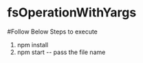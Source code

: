# fsOperationWithYargs

#Follow Below Steps to execute
1. npm install
2. npm start <filename>  -- pass the file name
